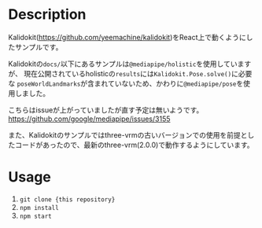 # Description
Kalidokit(https://github.com/yeemachine/kalidokit)をReact上で動くようにしたサンプルです。

Kalidokitの`docs/`以下にあるサンプルは`@mediapipe/holistic`を使用していますが、
現在公開されているholisticの`results`には`Kalidokit.Pose.solve()`に必要な
`poseWorldLandmarks`が含まれていないため、かわりに`@mediapipe/pose`を使用しました。

こちらはissueが上がっていましたが直す予定は無いようです。https://github.com/google/mediapipe/issues/3155

また、Kalidokitのサンプルではthree-vrmの古いバージョンでの使用を前提としたコードがあったので、最新のthree-vrm(2.0.0)で動作するようにしています。

# Usage
1. `git clone {this repository}`
2. `npm install`
3. `npm start`